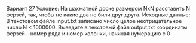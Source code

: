 Вариант 27
Условие:
На шахматной доске размером NxN расставить N ферзей, так, чтобы не какие два не били
друг друга.
Исходные данные:
В текстовом файле input.txt записано число целое неотрицательное число N < 1000000.
Выведите в текстовый файл output.txt координаты ферзей – номер ряда и номер колонки,
начиная нумерацию с 0
